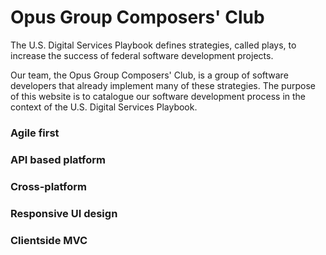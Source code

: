 # Opus Group Composers' Club

The U.S. Digital Services Playbook defines strategies, called plays, to increase the success of federal software development projects.

Our team, the Opus Group Composers' Club, is a group of software developers that already implement many of these strategies. The purpose of this website is to catalogue our software development process in the context of the U.S. Digital Services Playbook.

### Agile first
### API based platform
### Cross-platform
### Responsive UI design
### Clientside MVC
